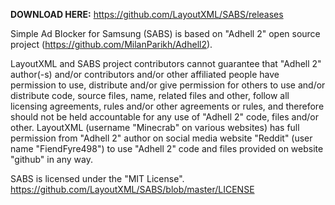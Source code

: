 **DOWNLOAD HERE:** https://github.com/LayoutXML/SABS/releases

Simple Ad Blocker for Samsung (SABS) is based on "Adhell 2" open source project (https://github.com/MilanParikh/Adhell2).

LayoutXML and SABS project contributors cannot guarantee that "Adhell 2" author(-s) and/or contributors and/or other affiliated people have permission to use, distribute and/or give permission for others to use and/or distribute code, source files, name, related files and other, follow all licensing agreements, rules and/or other agreements or rules, and therefore should not be held accountable for any use of "Adhell 2" code, files and/or other. LayoutXML (username "Minecrab" on various websites) has full permission from "Adhell 2" author on social media website "Reddit" (user name "FiendFyre498") to use "Adhell 2" code and files provided on website "github" in any way. 

SABS is licensed under the "MIT License". https://github.com/LayoutXML/SABS/blob/master/LICENSE
